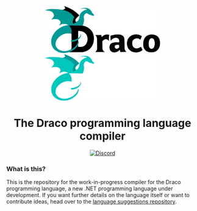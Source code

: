 <p align="center">
    <img src="https://raw.githubusercontent.com/Draco-lang/Language-suggestions/main/Resources/Logo-Long.svg#gh-light-mode-only" width=60%>
    <img src="https://raw.githubusercontent.com/Draco-lang/Language-suggestions/main/Resources/Logo-Long-Inverted.svg#gh-dark-mode-only" width=60%>
</p>

<h1 align="center">The Draco programming language compiler</h1>

<p align="center">
    <a href="https://discord.gg/gHfhpPFzYu"><img alt="Discord" src="https://badgen.net/discord/members/gHfhpPFzYu?icon=discord&color=D70&labelColor=F80&label=Join+our+Discord!"></a>
</p>

### What is this?
This is the repository for the work-in-progress compiler for the Draco programming language, a new .NET programming language under development. If you want further details on the language itself or want to contribute ideas, head over to the [language suggestions repository](https://github.com/Draco-lang/Language-suggestions).
